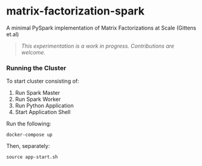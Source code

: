 # matrix-factorization-spark
A minimal PySpark implementation of Matrix Factorizations at Scale (Gittens et.al)

> *This experimentation is a work in progress. Contributions are welcome.*

### Running the Cluster

To start cluster consisting of:

1. Run Spark Master
1. Run Spark Worker
1. Run Python Application
1. Start Application Shell

Run the following:

```
docker-compose up
```

Then, separately:
```
source app-start.sh
```

<!-- TODO: Run Github action locally:

```
act
``` -->
